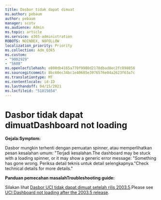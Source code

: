 ```yaml
---
title: Dasbor tidak dapat dimuat
ms.author: pebaum
author: pebaum
manager: scotv
ms.audience: Admin
ms.topic: article
ms.service: o365-administration
ROBOTS: NOINDEX, NOFOLLOW
localization_priority: Priority
ms.collection: Adm_O365
ms.custom:
- "9002929"
- "5608"
ms.openlocfilehash: e800db4165a770f9980d2178dbad8ec2fc898858
ms.sourcegitcommit: 8bc60ec34bc1e40685e3976576e04a2623f63a7c
ms.translationtype: MT
ms.contentlocale: id-ID
ms.lasthandoff: 04/15/2021
ms.locfileid: "51815654"
---
```

# <a name="dashboard-not-loading"></a><span data-ttu-id="143d6-102">Dasbor tidak dapat dimuat</span><span class="sxs-lookup"><span data-stu-id="143d6-102">Dashboard not loading</span></span>

<span data-ttu-id="143d6-103">**Gejala:**</span><span class="sxs-lookup"><span data-stu-id="143d6-103">**Symptom:**</span></span>

<span data-ttu-id="143d6-104">Dasbor mungkin terhenti dengan pemuatan spinner, atau memperlihatkan pesan kesalahan umum: "Terjadi kesalahan.</span><span class="sxs-lookup"><span data-stu-id="143d6-104">The dashboard may be stuck with a loading spinner, or it may show a generic error message: "Something has gone wrong.</span></span> <span data-ttu-id="143d6-105">Periksa detail teknis untuk detail selengkapnya."</span><span class="sxs-lookup"><span data-stu-id="143d6-105">Check technical details for more details."</span></span>

<span data-ttu-id="143d6-106">**Panduan pemecahan masalah**</span><span class="sxs-lookup"><span data-stu-id="143d6-106">**Troubleshooting guide:**</span></span>

<span data-ttu-id="143d6-107">Silakan lihat [Dasbor UCI tidak dapat dimuat setelah rilis 2003.5](https://support.microsoft.com/help/4558635/uci-dashboard-not-loading-after-the-2003-5-release).</span><span class="sxs-lookup"><span data-stu-id="143d6-107">Please see [UCI Dashboard not loading after the 2003.5 release](https://support.microsoft.com/help/4558635/uci-dashboard-not-loading-after-the-2003-5-release).</span></span>
